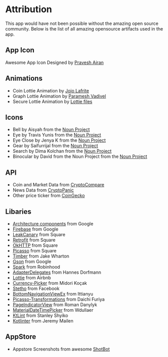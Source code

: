 # Attribution
This app would have not been possible without the amazing open source community. 
Below is the list of all amazing opensource artifacts used in the app. 

## App Icon
Awesome App Icon Designed by [Pravesh Airan](https://twitter.com/PraveshAiran)

## Animations

* Coin Lottie Animation by [Jojo Lafrite](https://www.lottiefiles.com/1309-smiley-stack)
* Graph Lottie Animation by [Paramesh Vadivel](https://www.lottiefiles.com/1032-graphs)
* Secure Lottie Animation by [Lottie files](https://www.lottiefiles.com)

## Icons

* Bell by Aisyah from the [Noun Project](https://thenounproject.com/search/?q=bell&i=1497524#)
* Eye by Travis Yunis from the [Noun Project](https://thenounproject.com/term/eye/2307/)
* Eye Close by Jenya K from the [Noun Project](https://thenounproject.com/term/eye-close/1877284/)
* Gear by Saifurrijal from the [Noun Project](https://thenounproject.com/search/?q=settings&i=2131952)
* Search by Dima Kolchan from the [Noun Project](https://thenounproject.com/search/?q=search%20icon&i=12928)
* Binocular by David from the Noun Project from the [Noun Project](https://thenounproject.com/search/?q=binocular&i=716214)

## API
* Coin and Market Data from [CryptoCompare](https://www.cryptocompare.com/)
* News Data from [CryptoPanic](https://cryptopanic.com/)
* Other price ticker from [CoinGecko](https://www.coingecko.com/en)

## Libaries

* [Architecture components](https://developer.android.com/topic/libraries/architecture/) from Google
* [Firebase](https://firebase.google.com) from Google
* [LeakCanary](https://github.com/square/leakcanary) from Square
* [Retrofit](https://github.com/square/retrofit) from Square
* [OkHTTP](https://github.com/square/okhttp) from Square
* [Picasso](https://github.com/square/picasso) from Square
* [Timber](https://github.com/JakeWharton/timber) from Jake Wharton
* [Gson](https://github.com/google/gson) from Google
* [Spark](https://github.com/robinhood/spark) from Robinhood
* [AdapterDelegates](https://github.com/sockeqwe/AdapterDelegates) from Hannes Dorfmann
* [Lottie](https://github.com/airbnb/lottie-android) from Airbnb
* [Currency-Picker](https://github.com/midorikocak/currency-picker-android) from Midori Koçak
* [Stetho](http://facebook.github.io/stetho/) from Facebook
* [BottomNavigationViewEx](https://github.com/ittianyu/BottomNavigationViewEx) from Ittianyu
* [Picasso-Transformations](https://github.com/wasabeef/picasso-transformations) from Daichi Furiya
* [PageIndicatorView](https://github.com/romandanylyk/PageIndicatorView) from Roman Danylyk
* [MaterialDateTimePicker](https://github.com/wdullaer/MaterialDateTimePicker) from Wdullaer
* [KtLint](https://github.com/shyiko/ktlint) from Stanley Shyiko
* [Kotlinter](https://github.com/jeremymailen/kotlinter-gradle) from Jeremy Mailen

## AppStore
* Appstore Screenshots from awesome [ShotBot](https://app.shotbot.io)
